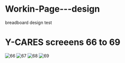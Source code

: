 # Workin-Page---design
breadboard design test
# Y-CARES screeens 66 to 69
![66](https://github.com/ripsamuel/Workin-Page---design/assets/104223467/e3ee9cc8-95c3-41e5-9eac-f0671eeeff22)
![67](https://github.com/ripsamuel/Workin-Page---design/assets/104223467/24a30809-6a7d-4c19-aec8-30e3f97f2ac7)
![68](https://github.com/ripsamuel/Workin-Page---design/assets/104223467/1f2b59c1-8deb-4cab-872c-82894551b7bd)
![69](https://github.com/ripsamuel/Workin-Page---design/assets/104223467/6415be81-58ce-4f71-9fd1-c6e51d964b11)
